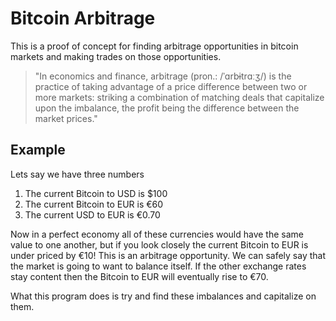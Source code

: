 # Bitcoin Arbitrage

This is a proof of concept for finding arbitrage opportunities in bitcoin
markets and making trades on those opportunities.

> "In economics and finance, arbitrage (pron.: /ˈɑrbɨtrɑːʒ/) is the practice of
> taking advantage of a price difference between two or more markets: striking
> a combination of matching deals that capitalize upon the imbalance, the
> profit being the difference between the market prices."

Example
------

Lets say we have three numbers

1) The current Bitcoin to USD is $100
2) The current Bitcoin to EUR is €60
3) The current USD to EUR is €0.70

Now in a perfect economy all of these currencies would have the same value to
one another, but if you look closely the current Bitcoin to EUR is under priced
by €10!  This is an arbitrage opportunity.  We can safely say that the
market is going to want to balance itself. If the other exchange rates stay
content then the Bitcoin to EUR will eventually rise to €70.


What this program does is try and find these imbalances and capitalize on them.
